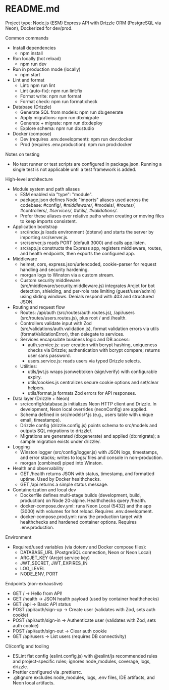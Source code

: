 # README.md

Project type: Node.js (ESM) Express API with Drizzle ORM (PostgreSQL via Neon), Dockerized for dev/prod.

Common commands

- Install dependencies
  - npm install
- Run locally (hot reload)
  - npm run dev
- Run in production mode (locally)
  - npm start
- Lint and format
  - Lint: npm run lint
  - Lint (auto-fix): npm run lint:fix
  - Format write: npm run format
  - Format check: npm run format:check
- Database (Drizzle)
  - Generate SQL from models: npm run db:generate
  - Apply migrations: npm run db:migrate
  - Generate + migrate: npm run db:deploy
  - Explore schema: npm run db:studio
- Docker (compose)
  - Dev (requires .env.development): npm run dev:docker
  - Prod (requires .env.production): npm run prod:docker

Notes on testing

- No test runner or test scripts are configured in package.json. Running a single test is not applicable until a test framework is added.

High-level architecture

- Module system and path aliases
  - ESM enabled via "type": "module".
  - package.json defines Node "imports" aliases used across the codebase: #config/_, #middleware/_, #models/_, #routes/_, #controllers/_, #services/_, #utils/_, #validations/_.
  - Prefer these aliases over relative paths when creating or moving files to keep imports consistent.
- Application bootstrap
  - src/index.js loads environment (dotenv) and starts the server by importing src/server.js.
  - src/server.js reads PORT (default 3000) and calls app.listen.
  - src/app.js constructs the Express app, registers middleware, routes, and health endpoints, then exports the configured app.
- Middleware
  - helmet, cors, express.json/urlencoded, cookie-parser for request handling and security hardening.
  - morgan logs to Winston via a custom stream.
  - Custom security middleware (src/middleware/security.middleware.js) integrates Arcjet for bot detection, shielding, and per-role rate limiting (guest/user/admin) using sliding windows. Denials respond with 403 and structured JSON.
- Routing and request flow
  - Routes: /api/auth (src/routes/auth.routes.js), /api/users (src/routes/users.routes.js), plus root / and /health.
  - Controllers validate input with Zod (src/validations/auth.validation.js), format validation errors via utils (formatValidationError), then delegate to services.
  - Services encapsulate business logic and DB access:
    - auth.service.js: user creation with bcrypt hashing, uniqueness checks via Drizzle; authentication with bcrypt compare; returns user sans password.
    - users.service.js: reads users via typed Drizzle selects.
  - Utilities:
    - utils/jwt.js wraps jsonwebtoken (sign/verify) with configurable expiry.
    - utils/cookies.js centralizes secure cookie options and set/clear helpers.
    - utils/format.js formats Zod errors for API responses.
- Data layer (Drizzle + Neon)
  - src/config/database.js initializes Neon HTTP client and Drizzle. In development, Neon local overrides (neonConfig) are applied.
  - Schema defined in src/models/\*.js (e.g., users table with unique email, timestamps).
  - Drizzle config (drizzle.config.js) points schema to src/models and outputs SQL migrations to drizzle/.
  - Migrations are generated (db:generate) and applied (db:migrate); a sample migration exists under drizzle/.
- Logging
  - Winston logger (src/config/logger.js) with JSON logs, timestamps, and error stacks; writes to logs/ files and console in non-production.
  - morgan (combined) piped into Winston.
- Health and observability
  - GET /health returns JSON with status, timestamp, and formatted uptime. Used by Docker healthchecks.
  - GET /api returns a simple status message.
- Containerization and local dev
  - Dockerfile defines multi-stage builds (development, build, production) on Node 20-alpine. Healthchecks query /health.
  - docker-compose.dev.yml: runs Neon Local (5432) and the app (3000) with volumes for hot reload. Requires .env.development.
  - docker-compose.prod.yml: runs the production target with healthchecks and hardened container options. Requires .env.production.

Environment

- Required/used variables (via dotenv and Docker compose files):
  - DATABASE_URL (PostgreSQL connection, Neon or Neon Local)
  - ARCJET_KEY (Arcjet service key)
  - JWT_SECRET, JWT_EXPIRES_IN
  - LOG_LEVEL
  - NODE_ENV, PORT

Endpoints (non-exhaustive)

- GET / → Hello from API!
- GET /health → JSON health payload (used by container healthchecks)
- GET /api → Basic API status
- POST /api/auth/sign-up → Create user (validates with Zod, sets auth cookie)
- POST /api/auth/sign-in → Authenticate user (validates with Zod, sets auth cookie)
- POST /api/auth/sign-out → Clear auth cookie
- GET /api/users → List users (requires DB connectivity)

CI/config and tooling

- ESLint flat config (eslint.config.js) with @eslint/js recommended rules and project-specific rules; ignores node_modules, coverage, logs, drizzle.
- Prettier configured via .prettierrc.
- .gitignore excludes node_modules, logs, .env files, IDE artifacts, and Neon local artifacts.
